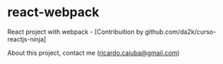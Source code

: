 # react-webpack

React project with webpack - [Contribuition by github.com/da2k/curso-reactjs-ninja]

About this project, contact me (ricardo.caiuba@gmail.com)
